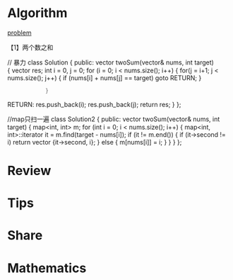 # Algorithm

[problem](https://leetcode.com/problems/median-of-two-sorted-arrays/)

【1】两个数之和

// 暴力
class Solution {
public:
    vector<int> twoSum(vector<int>& nums, int target)  
        {
                vector<int> res;
        int i = 0, j = 0;
        for (i = 0; i < nums.size(); i++) {
            for(j = i+1; j < nums.size(); j++) {
                if (nums[i] + nums[j] == target)
                    goto RETURN;
                        }

```c++
            }
```


RETURN:
        res.push_back(i);
        res.push_back(j);
        return res;
    }
};

//map只扫一遍
class Solution2 {
public:
    vector<int> twoSum(vector<int>& nums, int target)
    {
                map<int, int> m;
                for (int i = 0; i < nums.size(); i++) {
                        map<int, int>::iterator it = m.find(target - nums[i]);
                        if (it != m.end()) {
                                if (it->second != i) 
                                        return vector<int> {it->second, i};
                        } else {
                                m[nums[i]] = i;
                        }
                }
    }
};



# Review





# Tips





# Share





# Mathematics






